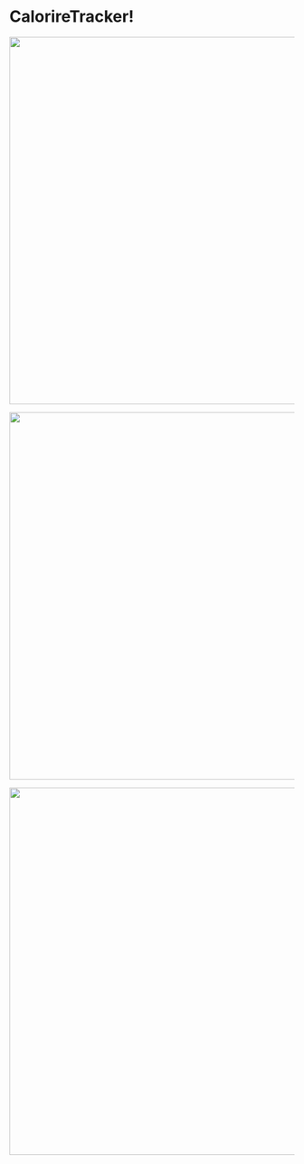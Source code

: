 # CalorireTracker! 

<p align="center">
<img src="https://github.com/ahmed-tech-t/CalorireTracker/assets/54076405/6f1ac77f-c28d-4a5c-ac2d-e044b0764679" width ="650"></br>
</p>

<p align="center">
<img src="https://github.com/ahmed-tech-t/CalorireTracker/assets/54076405/340664e5-335b-44c6-b0cb-7c18705851b8" width ="650"></br>
</p>

<p align="center">
<img src="https://github.com/ahmed-tech-t/CalorireTracker/assets/54076405/875e431f-6c52-469a-9a30-984256f7e36f" width ="650"></br>
</p>

